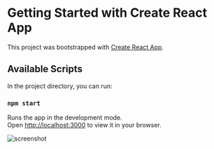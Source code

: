# Getting Started with Create React App

This project was bootstrapped with [Create React App](https://github.com/facebook/create-react-app).

## Available Scripts

In the project directory, you can run:

### `npm start`

Runs the app in the development mode.\
Open [http://localhost:3000](http://localhost:3000) to view it in your browser.

![screenshot]([screenshot.png](https://github.com/Raviwarlord/Sarvam-Assignment/blob/main/screenshots/Screenshot%202024-11-23%20at%2012.37.10%20PM.png))
